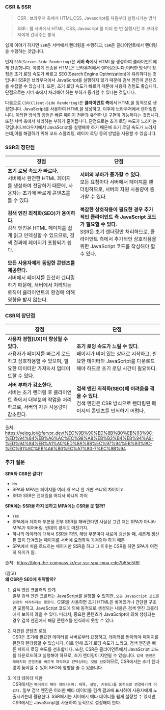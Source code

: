 ### CSR & SSR
> CSR : 브라우저 측에서 HTML,CSS, Javascript를 처음부터 실행시키는 방식   

> SSR : 웹 서버에서 HTML, CSS, Javascript 를 미리 한 번 실행시킨 후 브라우저에게 건네주는 방식

쉽게 이야기 하자면 `SSR`은 서버에서 렌더링을 수행하고, `CSR`은 클라이언트에서 렌더링을 수행하는 것입니다.

 먼저 `SSR(Server-Side Rendering)`은 **서버 측**에서 HTML을 생성하여 클라이언트에게 전송합니다. 이렇게 전송된 HTML은 브라우저에서 렌더링됩니다.이러한 방식의 장점은 초기 로딩 속도가 빠르고 SEO(Search Engine Optimization)에 유리하다는 것입니다 SSR은 브라우저에서 JavaScript를 실행하지 않기 때문에 검색 엔진이 콘텐츠를 수집할 수 있습니다. 또한, 초기 로딩 속도가 빠르기 때문에 사용자 경험도 좋습니다. 단점으로는 서버 측에서 처리해야 하는 부하가 증가할 수 있다는 것입니다.

 다음으로 `CSR(Client-Side Rendering)`은 **클라이언트 측**에서 HTML을 동적으로 생성합니다. JavaScript를 사용하여 HTML을 생성하고, 이후에 브라우저에서 렌더링합니다. 이러한 방식의 장점은 빠른 페이지 전환과 유연한 UI 구현이 가능하다는 것입니다.또한 서버 측에서 처리하는 부하가 줄어듭니다. 단점으로는 초기 로딩 속도가 느리다는 것입니다.브라우저에서 JavaScript를 실행해야 하기 때문에 초기 로딩 속도가 느려지는데,이를 해결하기 위해 코드 스플리팅, 레이지 로딩 등의 방법을 사용할 수 있습니다.

### SSR의 장단점
|장점|단점|
|---|---|
|**초기 로딩 속도가 빠르다.**<br/>서버에서 완전한 HTML 페이지를 생성하여 전달하기 때문에, 사용자는 초기에 빠르게 콘텐츠를 볼 수 있다.|**서버의 부하가 증가할 수 있다.**<br/> 모든 요청마다 서버에서 페이지를 렌더링하므로, 서버의 자원 사용량이 증가할 수 있다.|
|**검색 엔진 최적화(SEO)가 용이하다.** <br/>검색 엔진은 HTML 페이지를 쉽게 읽고 인덱싱할 수 있으므로, 검색 결과에 페이지가 포함되기 쉽다.| **복잡한 상호작용이 필요한 경우 추가적인 클라이언트 측 JavaScript 코드가 필요할 수 있다.** <br/> SSR은 초기 렌더링만 처리하므로, 클라이언트 측에서 추가적인 상호작용을 위한 JavaScript 코드를 작성해야 할 수 있다.|
|**모든 사용자에게 동일한 콘텐츠를 제공한다.** <br/> 서버에서 페이지를 완전히 렌더링하기 때문에, 서버에서 처리되는 로직이 클라이언트의 환경에 의해 영향을 받지 않는다.|

### CSR의 장단점
|장점|단점|   
|---|---|   
|**사용자 경험(UX)이 향상될 수 있다.**<br/>사용자가 페이지를 빠르게 로드하고 상호작용할 수 있으며, 필요한 데이터만 가져와서 업데이트할 수 있다.|**초기 로딩 속도가 느릴 수 있다.**<br/>페이지가 비어 있는 상태로 시작하고, 필요한 데이터와 JavaScript를 다운로드해야 하므로 초기 로딩 시간이 필요하다.|
|**서버 부하가 감소한다.**<br/>서버는 초기 렌더링 후 클라이언트 측에서 대부분의 작업을 처리하므로, 서버의 자원 사용량이 감소한다.|**검색 엔진 최적화(SEO)에 어려움을 겪을 수 있다.**<br/>검색 엔진은 CSR 방식으로 렌더링된 페이지의 콘텐츠를 인식하기 어렵다.|

출처 : https://velog.io/@fervor_dev/%EC%9B%90%ED%8B%B0%EB%93%9C-%ED%94%84%EB%A6%AC%EC%98%A8%EB%B3%B4%EB%94%A9-%ED%94%84%EB%A1%A0%ED%8A%B8%EC%97%94%EB%93%9C-%EC%B1%8C%EB%A6%B0%EC%A7%80-7%EC%9B%94


### 추가 질문
**SPA와 CSR은 같다?**   
- `No`
- SPA와 MPA는 페이지를 여러 개 쓰냐 한 개만 쓰냐의 차이이고 
- SR과 SSR은 렌더링을 어디서 하냐의 차이

**SPA에는 SSR을 하지 못하고 MPA에는 CSR을 못 할까?**   
- `Yes`
- SPA에서 데이터 부분을 전부 SSR을 해버린다면 사실상 그건 더는 SPA가 아니라 MPA가 되어버림. 반대의 경우도 마찬가지.
- 하나의 데이터에 대해서 SSR을 하면, 해당 부분마다 새로이 갱신될 때, 새롭게 갱신된 값이 담겨있는 페이지를 서버에 요청하여 가져와야 하기 때문
- SPA에서 처음 로드하는 페이지만 SSR을 하고 그 이후는 CSR을 하면 SPA가 여전히 유지가 됨.

출처 : https://blog.the-compass.kr/csr-ssr-spa-mpa-ede7b55c5f6f

(참고)   
**왜 CSR은 SEO에 취약할까?**   
1. 검색 엔진 크롤러의 한계   
일부 검색 엔진 크롤러는 JavaScript를 실행할 수 있지만, `모든 JavaScript 코드를 완전히 처리하지는 못한다.` CSR을 사용하면 초기 HTML은 비어있거나 간단한 구조만 포함하고, JavaScript 코드에 의해 동적으로 생성되는 내용은 검색 엔진 크롤러에게 보이지 않을 수 있다. 따라서, 중요한 콘텐츠가 JavaScript에 의해 생성되는 경우 검색 엔진에서 해당 콘텐츠를 인식하지 못할 수 있다.

2. 지연된 콘텐츠 로딩   
CSR은 초기에 필요한 데이터를 서버로부터 요청하고, 데이터를 받아와야 페이지를 완전히 렌더링할 수 있습니다. 이로 인해 초기 로딩 속도가 느리고, 검색 엔진은 빠른 페이지 로딩 속도를 선호합니다. 또한, CSR은 클라이언트에서 JavaScript 코드를 다운로드하고 실행해야 하므로, 초기 렌더링이 지연될 수 있습니다. `검색 엔진은 페이지의 콘텐츠를 빠르게 파악하고 인덱싱하는 것을 선호`하므로, CSR에서는 초기 렌더링이 늦어질 수 있어 SEO에 영향을 줄 수 있습니다.

3. 메타 데이터 제한    
CSR에서는 `페이지의 메타 데이터(예: 제목, 설명, 키워드)를 동적으로 변경하기가 어렵다.` 일부 검색 엔진은 이러한 메타 데이터를 검색 결과에 표시하여 사용자에게 노출시키는데 활용한다. SSR에서는 서버에서 메타 데이터를 쉽게 설정할 수 있지만, CSR에서는 JavaScript를 사용하여 동적으로 설정해야 한다.
